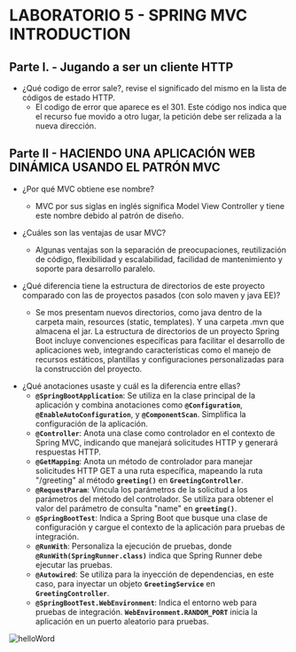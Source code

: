 # __LABORATORIO 5 - SPRING MVC INTRODUCTION__


## __Parte I. - Jugando a ser un cliente HTTP__
* ¿Qué codigo de error sale?, revise el significado del mismo en la lista de códigos de estado HTTP.
  * El codigo de error que aparece es el 301. Este código nos indica que el recurso fue movido a otro lugar, la petición debe ser relizada a la nueva dirección.



## __Parte II - HACIENDO UNA APLICACIÓN WEB DINÁMICA USANDO EL PATRÓN MVC__


* ¿Por qué MVC obtiene ese nombre?
    * MVC por sus siglas en inglés significa Model View Controller y tiene este nombre debido al patrón de diseño.
   
* ¿Cuáles son las ventajas de usar MVC?
    * Algunas ventajas son la separación de preocupaciones, reutilización de código, flexibilidad y escalabilidad, facilidad de mantenimiento y soporte para desarrollo paralelo.
  
* ¿Qué diferencia tiene la estructura de directorios de este proyecto comparado con las de proyectos pasados (con solo maven y java EE)?
    * Se mos presentam nuevos directorios, como java dentro de la carpeta main, resources (static, templates). Y una carpeta .mvn que almacena el jar. La estructura de directorios de un proyecto Spring Boot incluye convenciones específicas para facilitar el desarrollo de aplicaciones web, integrando características como el manejo de recursos estáticos, plantillas y configuraciones personalizadas para la construcción del proyecto.

- ¿Qué anotaciones usaste y cuál es la diferencia entre ellas?
    * **`@SpringBootApplication`**: Se utiliza en la clase principal de la aplicación y combina anotaciones como **`@Configuration`**, **`@EnableAutoConfiguration`**, y **`@ComponentScan`**. Simplifica la configuración de la aplicación.
    * **`@Controller`**: Anota una clase como controlador en el contexto de Spring MVC, indicando que manejará solicitudes HTTP y generará respuestas HTTP.
    * **`@GetMapping`**: Anota un método de controlador para manejar solicitudes HTTP GET a una ruta específica, mapeando la ruta "/greeting" al método **`greeting()`** en **`GreetingController`**.
    * **`@RequestParam`**: Vincula los parámetros de la solicitud a los parámetros del método del controlador. Se utiliza para obtener el valor del parámetro de consulta "name" en **`greeting()`**.
    * **`@SpringBootTest`**: Indica a Spring Boot que busque una clase de configuración y cargue el contexto de la aplicación para pruebas de integración.
    * **`@RunWith`**: Personaliza la ejecución de pruebas, donde **`@RunWith(SpringRunner.class)`** indica que Spring Runner debe ejecutar las pruebas.
    * **`@Autowired`**: Se utiliza para la inyección de dependencias, en este caso, para inyectar un objeto **`GreetingService`** en **`GreetingController`**.
    * **`@SpringBootTest.WebEnvironment`**: Indica el entorno web para pruebas de integración. **`WebEnvironment.RANDOM_PORT`** inicia la aplicación en un puerto aleatorio para pruebas.

![helloWord](https://github.com/JuanDavidGarciaPulido/CVDS_LAB5_2024-1/assets/90209924/dcd8900f-9e52-4f21-88d5-0976ff221fbe)





